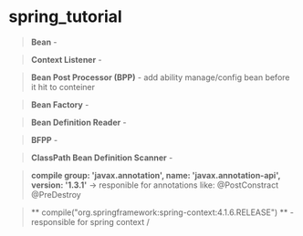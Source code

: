 # spring_tutorial


> **Bean** - 

> **Context Listener** - 

> **Bean Post Processor (BPP)** - add ability manage/config bean before it hit to conteiner 

> **Bean Factory** - 

> **Bean Definition Reader** - 

> **BFPP** - 

> **ClassPath Bean Definition Scanner** -

> **compile group: 'javax.annotation', name: 'javax.annotation-api', version: '1.3.1'** -> responible for annotations like: @PostConstract @PreDestroy 

> ** compile("org.springframework:spring-context:4.1.6.RELEASE") ** - responsible for spring context / 
